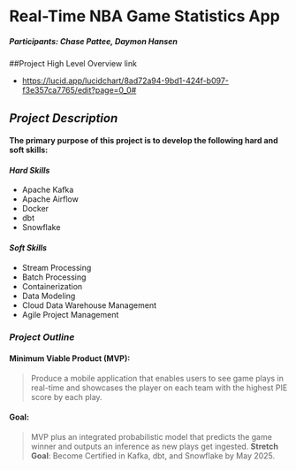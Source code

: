 # Real-Time NBA Game Statistics App

##### **Participants: Chase Pattee, Daymon Hansen**

##Project High Level Overview link

- https://lucid.app/lucidchart/8ad72a94-9bd1-424f-b097-f3e357ca7765/edit?page=0_0#

## **_Project Description_**

#### The primary purpose of this project is to develop the following hard and soft skills:

#### **_Hard Skills_**

- Apache Kafka
- Apache Airflow
- Docker
- dbt
- Snowflake

#### **_Soft Skills_**

- Stream Processing
- Batch Processing
- Containerization
- Data Modeling
- Cloud Data Warehouse Management
- Agile Project Management

### **_Project Outline_**

#### **Minimum Viable Product (MVP)**:

> Produce a mobile application that enables users to see game plays in real-time and showcases the player on each team with the highest PIE score by each play.

#### **Goal**:

> MVP plus an integrated probabilistic model that predicts the game winner and outputs an inference as new plays get ingested.
> **Stretch Goal**: Become Certified in Kafka, dbt, and Snowflake by May 2025.
